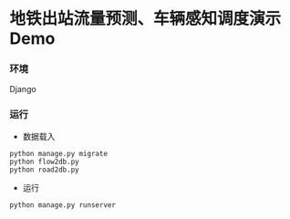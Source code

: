 # 地铁出站流量预测、车辆感知调度演示Demo

### 环境

Django

### 运行

- 数据载入
```
python manage.py migrate
python flow2db.py
python road2db.py
```

- 运行
```
python manage.py runserver
```